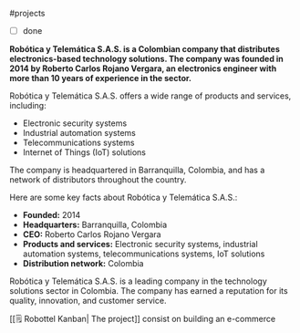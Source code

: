 #projects 
- [ ] done

**Robótica y Telemática S.A.S. is a Colombian company that distributes electronics-based technology solutions. The company was founded in 2014 by Roberto Carlos Rojano Vergara, an electronics engineer with more than 10 years of experience in the sector.**

Robótica y Telemática S.A.S. offers a wide range of products and services, including:

- Electronic security systems
- Industrial automation systems
- Telecommunications systems
- Internet of Things (IoT) solutions

The company is headquartered in Barranquilla, Colombia, and has a network of distributors throughout the country.

Here are some key facts about Robótica y Telemática S.A.S.:

- **Founded:** 2014
- **Headquarters:** Barranquilla, Colombia
- **CEO:** Roberto Carlos Rojano Vergara
- **Products and services:** Electronic security systems, industrial automation systems, telecommunications systems, IoT solutions
- **Distribution network:** Colombia

Robótica y Telemática S.A.S. is a leading company in the technology solutions sector in Colombia. The company has earned a reputation for its quality, innovation, and customer service.

[[🗒️ Robottel Kanban| The project]] consist on building an e-commerce
